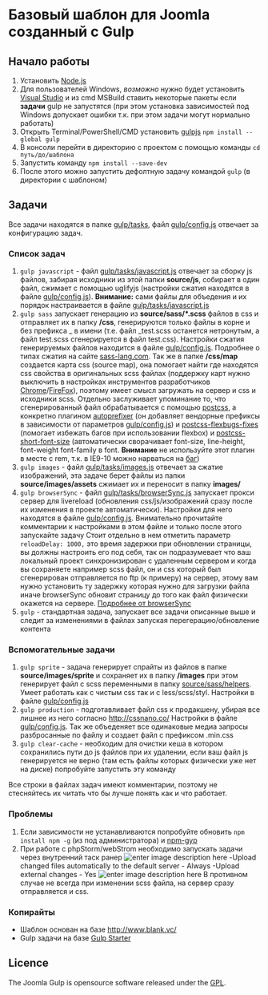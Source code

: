 # Базовый шаблон для Joomla созданный с Gulp

## Начало работы

 1. Установить [Node.js](https://nodejs.org/en/)
 2. Для пользователей Windows, *возможно* нужно будет установить [Visual Studio](https://www.visualstudio.com/) и из cmd MSBuild ставить некоторые пакеты если **задачи** gulp не запустятся (при этом установка зависимостей под Windows допускает ошибки т.к. при этом задачи могут нормально работать)
 3.  Открыть Terminal/PowerShell/CMD установить [gulpjs](http://gulpjs.com/)
 `npm install --global gulp`
 4. В консоли перейти в директорию с проектом с помощью команды `cd путь/до/шаблона`
 5. Запустить команду `npm install --save-dev`
 6. После этого можно запустить дефолтную задачу командой `gulp` (в директории с шаблоном)

## Задачи

Все задачи находятся в папке [gulp/tasks](gulp/tasks), файл [gulp/config.js](gulp/config.js) отвечает за конфигурацию задач.
### Список задач

1.  `gulp javascript` - файл [gulp/tasks/javascript.js](gulp/tasks/javascript.js) отвечает за сборку js файлов, забирая исходники из этой папки **source/js**, собирает в один файл, сжимает с помощью uglifyjs (настройки сжатия находятся в файле [gulp/config.js](gulp/config.js#L88)).
**Внимание:** сами файлы для объедения и их порядок настраивается в файле [gulp/tasks/javascript.js](gulp/tasks/javascript.js#L36)
2. `gulp sass` запускает генерацию из **source/sass/*.scss** файлов в css и отправляет их в папку **/css**, генерируются только файлы в корне и без префикса _ в имени (т.е. файл _test.scss останется нетронутым, а файл test.scss сгенерируется в файл test.css). Настройки сжатия генерируемых файлов находится в файле [gulp/config.js](gulp/config.js#L25). Подробнее о типах сжатия на сайте [sass-lang.com](http://sass-lang.com/documentation/file.SASS_REFERENCE.html#output_style). Так же в папке **/css/map** создается карта css (source map), она помогает найти где находятся css свойства в оригинальных scss файлах (поддержку карт нужно выключить в настройках инструментов разработчиков [Chrome](https://developer.chrome.com/devtools/docs/settings)/[FireFox](https://developer.mozilla.org/en-US/docs/Tools/Debugger/How_to/Use_a_source_map)), поэтому имеет смысл загружать на сервер и css и исходники scss.
Отдельно заслуживает упоминание тo, что сгенерированный файл обрабатывается с помощью [postcss](https://github.com/postcss/postcss), а конкретно плагином [autoprefixer](https://github.com/postcss/autoprefixer) (он добавляет вендорные префиксы в зависимости от параметров [gulp/config.js](gulp/config.js#L43)) и  [postcss-flexbugs-fixes](https://github.com/luisrudge/postcss-flexbugs-fixes) (помогает избежать багов при использовании flexbox) и [postcss-short-font-size](https://github.com/jonathantneal/postcss-short-font-size) (автоматически сворачивает font-size, line-height, font-weight font-family в font. **Внимание** не используйте этот плагин в месте с rem, т.к. в IE9-10 можно нарваться на [баг](http://caniuse.com/#feat=rem))
3. `gulp images` - файл [gulp/tasks/images.js](gulp/tasks/images.js) отвечает за сжатие изображений, эта задаче берет файлы из папки **source/images/assets** сжимает их и переносит в папку **images/**
4. `gulp browserSync` - файл [gulp/tasks/browserSync.js](gulp/tasks/browserSync.js) запускает прокси сервер для livereload (обновления css/js/изображений сразу после их изменения в проекте автоматически). Настройки для него находятся в файле [gulp/config.js](gulp/config.js#L6). Внимательно прочитайте комментарии к настройками в этом файле и только после этого запускайте задачу
Стоит отдельно в нем отметить параметр `reloadDelay: 1000,` это время задержки при обновлении страницы, вы должны настроить его под себя, так он подразумевает что ваш локальный проект синхронизирован с удаленным сервером и когда вы сохраняете например scss файл, он и css который был сгенерирован отправляется по ftp (к примеру) на сервер, этому вам нужно установить ту задержку которая нужно для загрузки файла иначе browserSync обновит страницу до того как файл физически окажется на сервере.
[Подробнее от browserSync](https://www.browsersync.io/)
5. `gulp` - стандартная задача, запускает все задачи описанные выше и следит за изменениями в файлах запуская перегерацию/обновление контента

### Вспомогательные задачи
1. `gulp sprite` - задача генерирует спрайты из файлов в папке **source/images/sprite** и сохраняет их в папку **/images** при этом генерирует файл с scss переменными в папку [source/sass/helpers](source/sass/helpers). Умеет работать как с чистым css так и с less/scss/styl. Настройки в файле [gulp/config.js](gulp/config.js#L59)
2.  `gulp production` - подготавливает файл css к продакшену, убирая все лишнее из него согласно http://cssnano.co/ Настройки в файле [gulp/config.js](gulp/config.js#L101). Так же объеденяет все одинаковые медиа запросы разбросанные по файлу и создает файл с префиксом .min.css
3. `gulp clear-cache` - необходим для очистки кеша в котором сохранились пути до js файлов при их удалении, если ваш файл js генерируется не верно (там есть файлы которых физически уже нет на диске) попробуйте запустить эту команду

Все строки  в файлах задач имеют комментарии, поэтому не стесняйтесь их читать что бы лучше понять как и что работает.

### Проблемы

 1. Если зависимости не устанавливаются попробуйте обновить `npm install npm -g` (из под администратора) и [npm-gyp](https://github.com/nodejs/node-gyp/wiki/Updating-npm%27s-bundled-node-gyp)
 2. При работе с phpStorm/webStrom необходимо запускать задачи через внутренний таск ранер
 ![enter image description here](http://i.imgur.com/eIC1Eg2.png)
-Upload changed files automatically to the default server - Always
-Upload external changes - Yes
 ![enter image description here](http://i.imgur.com/sVHDAdS.png)
 В противном случае не всегда при изменении scss файла, на сервер сразу отправляется и css.

### Копирайты

 - Шаблон основан на базе http://www.blank.vc/
 - Gulp задачи на базе [Gulp Starter](https://github.com/vigetlabs/gulp-starter)

## Licence

The Joomla Gulp is opensource software released under the [GPL](LICENSE).
